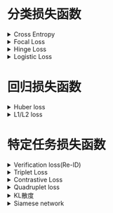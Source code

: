 # 分类损失函数
<details>
  <summary>Cross Entropy</summary>
  <h2>1. 损失函数介绍</h2>
    <br />交叉熵（Cross Entropy）是Shannon信息论中一个重要概念，主要用于度量两个概率分布间的差异性信息。
    <br />交叉熵损失函数用于度量实际输出（概率）与期望输出（概率）的距离，也就是交叉熵的值越小，两个概率分布就越接近。
    <br />交叉熵函数常用于分类(classification)。
  <h2>2. 表达式</h2>
    <br />Cross Entropy Loss 定义如下:
    <br /><img src = "figures/CELoss.png" width = "50%">
  <h2>3. 代码实现</h2>
    <br />Cross Entropy Loss的Python代码
    <pre>
    
    def cross_entropy(a, y):
        return np.sum(np.nan_to_num(-y*np.log(a)-(1-y)*np.log(1-a)))

    # tensorflow version
    loss = tf.reduce_mean(-tf.reduce_sum(y_*tf.log(y), reduction_indices=[1]))

    # numpy version
    loss = np.mean(-np.sum(y_*np.log(y), axis=1))</pre>
</details>

<details>
  <summary>Focal Loss</summary>
  <h2>1. 损失函数介绍</h2>
    <br /> Focal Loss是用于分类问题的带参损失函数, 当前object detection算法：
    <br /> 1. two-stage detector: Faster-RCNN为代表，需要region proposal的算法，由于RPN需要对object进行两次过滤(2-stage)，准确率较高但速度慢
    <br /> 2. one-stage detector: YOLO为代表，速度快准确率不高
    <br /> Focal loss 的目的是让one-stage在维持速度的前提下达到two-stage准确率。作者认为one-stage准确率不佳的核心原因：样本类别不均衡。Focal Loss采用调制因子来减少易分类样本的权重，从而使得模型在训练时更专注于难分类的样本。
  <h2>2. 表达式</h2>
    <br />focal Loss 定义如下:
    <br /><img src = "figures/focal_loss.png" width = "50%">
  <h2>3. 代码实现</h2>
    <br />Focal损失函数的Python代码
    <pre>
       class FocalLoss(nn.Module):
          def __init__(self, gamma=0,alpha=1):
              super(FocalLoss, self).__init__()
              self.gamma = gamma
              self.ce = nn.CrossEntropyLoss()
              self.alpha=alpha
          def forward(self, input, target):
              logp = self.ce(input, target)
              p = torch.exp(-logp)
              loss = (1 - p) ** self.gamma * logp
              loss = self.alpha*loss
              return loss.mean()</pre>
</details>

<details>
  <summary>Hinge Loss</summary>
  <h2>1. 损失函数介绍</h2>
    <br /> 用于2分类问题的不带参损失函数，标签值y的取值+1/-1, 预测值y'∈R, 该二分类问题的目标函数的要求：当y大于等于+1或者小于等于-1时，都是分类器确定的分类结果，此时的损失函数loss为0；而当预测值y'∈(−1,1)时，分类器对分类结果不确定，loss不为0。显然，当y'=0时，loss达到最大值重，从而使得模型在训练时更专注于难分类的样本。
  <h2>2. 表达式</h2>
    <br />Hinge Loss 定义如下:
    <br /><img src = "figures/hinge_loss.png" width = "50%">
  <h2>3. 代码实现</h2>
    <br />Hinge损失函数的Python代码
    <pre>
       loss = max(0, 1-target*prediction)</pre>
</details>

<details>
  <summary>Logistic Loss</summary>
  <h2>1. 损失函数介绍</h2>
    <br /> 用于二分类问题的损失函数
  <h2>2. 表达式</h2>
    <br />Logistic Loss 定义如下:
    <br /><img src = "figures/Logistic_loss.png" width = "50%">
  <h2>3. 代码实现</h2>
    <br />Logistic损失函数的Python代码
    <pre>
       loss = 1 / (1 + torch.exp(-x))</pre>
</details>



# 回归损失函数
<details>
  <summary>Huber loss</summary>
  <h2>1. 损失函数介绍</h2>
    <br /> Huber Loss 是一个用于回归问题的带参损失函数, 优点是能增强平方误差损失函数(MSE, mean square error)对离群点的鲁棒性。
    <br /> 当预测偏差小于 δ 时，它采用平方误差,当预测偏差大于 δ 时，采用的线性误差。
    <br /> 相比于最小二乘的线性回归，HuberLoss降低了对离群点的惩罚程度，所以 HuberLoss 是一种常用的鲁棒的回归损失函数。
  <h2>2. 表达式</h2>
    <br />Huber Loss 定义如下:
    <br /><img src = "figures/Huber Loss.png" width = "50%">
  <h2>3. 代码实现</h2>
    <br />Huber损失函数的Python代码
    <pre># huber 损失
def huber(true, pred, delta):
    loss = np.where(np.abs(true-pred) < delta , 0.5*((true-pred)**2), delta*np.abs(true - pred) - 0.5*(delta**2))
    return np.sum(loss)</pre>
</details>

<details>
  <summary>L1/L2 loss</summary>
  <h2>1. L1-norm loss function</h2>
    <br /><img src = "figures/L1.png" width = "100%">
  <h2>2. L2-norm loss function</h2>
    <br /><img src = "figures/L2.png" width = "100%">
  <h2>3. L1和L2 损失函数区别</h2>
    <br />L2损失函数是最最常用的损失函数，在回归问题中，也就是我们耳熟能详的最小二乘法。并且在满足高斯马尔可夫条件的时候，可以证明使用L2损失函数所得的参数具有无偏性和有效性。
    <br />但是，L1损失函数也有其自己的优点，下面我们对两个损失函数进行比较。
    <br /><img src = "figures/L1L2.png" width = "100%"> 
    <br />稳健性:
    <br />L1损失函数稳健性强是它最大的优点。面对误差较大的观测，L1损失函数不容易受到它的影响。这是因为:L1损失函数增加的只是一个误差，而L2损失函数增加的是误差的平方。当误差较大时，使用L2损失函数，我们需要更大程度的调整模型以适应这个观测，所以L2损失函数没有L1损失函数那么稳定。
    <br />那么，当我们认为模型中可能存在异常值时，使用L1损失函数可能会更好；但是，当我们需要把误差较大的观测也纳入模型中时，使用L2损失函数更好一些。
    <br />解的稳定性:
    <br />首先，从求解效率上来说，L2损失函数处处可导，而L1损失函数在零点位置是不可导的，这就使得使用L2损失函数求解可以得到一个解析解，而L1损失函数则没有；
    <br />其次，当数据有一个微小的变化时，L1损失函数的变化更大，其解更加的不稳定。

  <h2>4. 代码实现</h2>
    <br />L1/L2 loss的Python代码
    <pre>
    import numpy as np
    #定义L1损失函数
    def L1_loss(y_true,y_pre): 
        return np.sum(np.abs(y_true-y_pre))
    #定义L2损失函数
    def L2_loss(y_true,y_pre):
        return np.sum(np.square(y_true-y_pre))</pre>
</details>

# 特定任务损失函数
<details>
  <summary>Verification loss(Re-ID)</summary>
  <h2>1. 损失函数介绍</h2>
    <br /> verification loss可以度量两个样本之间的关系。
  <h2>2. 表达式</h2>
    <br />定义\:每一对训练图片都有一个标签(same/not)，其中表示两张图片属于同一个行人(正样本对)，反之表示它们属于不同行人(负样本对)。一般情况下，通过fij=(fi-fj)^2得到差分特征fij，其中fi和fj是两个样本xi和xj的嵌入特征。 我们使用p(δij | fij )表示输入对(xi和xj)被识别为δij（0或1)的概率。
    <br /><img src = "figures/Verification_loss.png" width = "50%">
  <h2>3. 代码实现</h2>
    <br />Verification loss的Python代码
    <pre>
  def Verification(y,f):
    return -y*torch.log(p(y,f))-(1-y)*torch.log(1-p(y,f))
</details>
  
<details>
  <summary>Triplet Loss</summary>
  <h2>1. 损失函数介绍</h2>
    <br /> 回归问题损失函数，用于人脸识别，学习人脸的embedding, 相似的人脸对应的embedding在特征空间内相近，以此距离作人脸识别
  <h2>2. 表达式</h2>
    <br />Triplet Loss 定义如下:
    <br /> (a, p, n) a: anchor, p: positive sample, n: negetive sample
    <br /><img src = "figures/Triplet_loss.png" width = "50%">
  <h2>3. 代码实现</h2>
    <br />Triplet损失函数的Python代码
    <pre>
       triplet_loss = np.maximum(positive_dist - negative_dist + margin, 0.0)</pre>
</details>

<details>
  <summary>Contrastive Loss</summary>
  <h2>1. 损失函数介绍</h2>
    <br /> 对比学习的损失函数，使近似样本之间的距离越小越好。不近似样本之间的距离如果小于m，则通过互斥使其距离接近m。
  <h2>2. 表达式</h2>
    <br />Contrastive Loss 定义如下:
    <br /><img src = "figures/contrastive_loss.png" width = "50%">
  <h2>3. 代码实现</h2>
    <br />交叉损失函数的Python代码
    <pre>
  class ContrastiveLoss(torch.nn.Module):
    def __init__(self, margin=2.0):
        super(ContrastiveLoss, self).__init__()
        self.margin = margin
    def forward(self, output1, output2, label):
        euclidean_distance = F.pairwise_distance(output1, output2)
        loss_contrastive = torch.mean((1-label)*torch.pow(euclidean_distance, 2)\
          +(label)*torch.pow(torch.clamp(self.margin - euclidean_distance, min=0.0), 2))     
        return loss_contrastive</pre>
</details>
  
<details>
  <summary>Quadruplet loss</summary>
  <h2>1. 损失函数介绍</h2>
    <br /> 对比学习的损失函数，一部分就是正常的triplet loss，这部分loss能够让模型区分出正样本对和负样本对之间的相对距离。另一部分是正样本对和其他任意负样本对之前的相对距离。这一部分约束可以理解成最小的类间距离都要大于类内距离。
  <h2>2. 表达式</h2>
    <br />Quadruplet loss 定义如下:
    <br /><img src = "figures/Quadruplet_loss.png" width = "50%">
  <h2>3. 代码实现</h2>
    <br />Quadruplet loss函数的Python代码
    <pre>
  import tensorflow as tf
  def bh_quadruplet_loss(dists, labels):
    # Defines the "batch hard" quadruplet loss function.
    same_identity_mask = tf.equal(tf.expand_dims(labels, axis=1),tf.expand_dims(labels, axis=0))
    negative_mask = tf.logical_not(same_identity_mask)
    positive_mask = tf.logical_xor(same_identity_mask,tf.eye(tf.shape(labels)[0], dtype=tf.bool))
    different_mask = tf.logical_and(negative_mask,positive_mask )   #create the different probe of data
    furthest_positive = tf.reduce_max(dists * tf.cast(positive_mask, tf.float32), axis=1)
    closest_negative = tf.map_fn(lambda x: tf.reduce_min(tf.boolean_mask(x[0], x[1])),
                                 (dists, negative_mask), tf.float32)
    different_negative = tf.map_fn(lambda x: tf.reduce_min(tf.boolean_mask(x[0], x[1])),
                                 (dists, different_mask), tf.float32)
    diff = 2*furthest_positive - closest_negative-different_negative
    return tf.maximum(diff + TL_MARGIN, 0.0)
</details>

<details>
  <summary>KL散度</summary>
  <h2>1. 损失函数介绍</h2>
    <br /> 相对熵，又被称为KL散度或信息散度，是两个概率分布间差异的非对称性度量 。在信息论中，相对熵等价于两个概率分布的信息熵的差值，若其中一个概率分布为真实分布，另一个为理论（拟合）分布，则此时相对熵等于交叉熵与真实分布的信息熵之差，表示使用理论分布拟合真实分布时产生的信息损耗 。
  <h2>2. 表达式</h2>
    <br />KL散度定义如下（注意：p*log（p）-p*log(q)=p*log（p/q)，前者更利于推导的理解，后者实现起来更方便）:
    <br /><img src = "figures/KL.png" width = "50%">
  <h2>3. 代码实现</h2>
    <br />KL散度的Python代码
    <pre>
  def KL(P,Q):
    return sum(P * log(P / Q))
</details>
  
<details>
  <summary>Siamese network</summary>
  <h2>1. 损失函数介绍</h2>
    <br /> 孪生神经网络用来衡量两个输入的相似程度。孪生神经网络有两个输入（Input1 and Input2）,将两个输入feed进入两个神经网络（Network1 and Network2），这两个神经网络分别将输入映射到新的空间，形成输入在新的空间中的表示。通过Loss的计算，评价两个输入的相似度。
  <h2>2. 形式</h2>
    <br />标准的孪生网络是共享权值的:
    <br /><img src = "figures/Siamese_network.png" width = "50%">
    <br />伪孪生网络（pseudo-siamese network）是不共享权值的:
    <br /><img src = "figures/pseudo-siamese_network.png" width = "50%">
  <h2>3. 损失函数的选择</h2>
    <br />siamese network的初衷是计算两个输入的相似度,。左右两个神经网络分别将输入转换成一个"向量"，在新的空间中，通过判断cosine距离就能得到相似度了。传统的siamese network使用Contrastive Loss。
</details>
